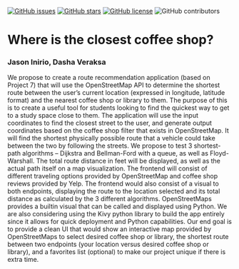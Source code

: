 [![GitHub issues](https://img.shields.io/github/issues/jasoninirio/EC504-Final-Project?style=plastic)](https://github.com/jasoninirio/EC504-Final-Project/issues)
[![GitHub stars](https://img.shields.io/github/stars/jasoninirio/EC504-Final-Project?style=plastic)](https://github.com/jasoninirio/EC504-Final-Project/stargazers)
[![GitHub license](https://img.shields.io/github/license/jasoninirio/EC504-Final-Project?style=plastic)](https://github.com/jasoninirio/EC504-Final-Project/blob/main/LICENSE)
![GitHub contributors](https://img.shields.io/github/contributors-anon/jasoninirio/EC504-Final-Project?style=plastic)

# Where is the closest coffee shop?
### Jason Inirio, Dasha Veraksa
We propose to create a route recommendation application (based on Project 7) that will use the OpenStreetMap API to determine the shortest route between the user’s current location (expressed in longitude, latitude format) and the nearest coffee shop or library to them. The purpose of this is to create a useful tool for students looking to find the quickest way to get to a study space close to them. The application will use the input coordinates to find the closest street to the user, and generate output coordinates based on the coffee shop filter that exists in OpenStreetMap. It will find the shortest physically possible route that a vehicle could take between the two by following the streets. We propose to test 3 shortest-path algorithms – Dijkstra and Bellman-Ford with a queue, as well as Floyd-Warshall. The total route distance in feet will be displayed, as well as the actual path itself on a map visualization. The frontend will consist of different traveling options provided by OpenStreetMap and coffee shop reviews provided by Yelp. The frontend would also consist of a visual to both endpoints, displaying the route to the location selected and its total distance as calculated by the 3 different algorithms. OpenStreetMaps provides a builtin visual that can be called and displayed using Python. We are also considering using the Kivy python library to build the app entirely since it allows for quick deployment and Python capabilities. Our end goal is to provide a clean UI that would show an interactive map provided by OpenStreetMaps to select desired coffee shop or library, the shortest route between two endpoints (your location versus desired coffee shop or library), and a favorites list (optional) to make our project unique if there is extra time.
